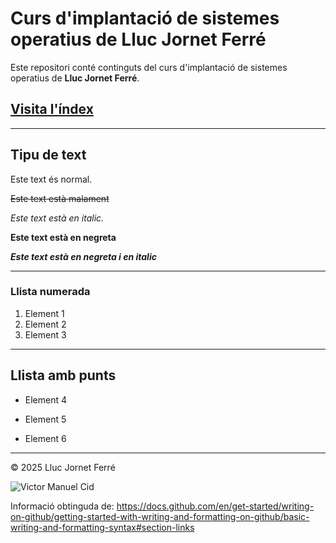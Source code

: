 # Curs d'implantació de sistemes operatius de Lluc Jornet Ferré

Este repositori conté continguts del curs d'implantació de sistemes operatius de **Lluc Jornet Ferré**.

## [Visita l'índex](index.md)

---

## Tipu de text

Este text és normal.

~~Este text està malament~~

_Este text està en italic._

**Este text està en negreta**

***Este text està en negreta i en italic***

---

### Llista numerada

1. Element 1
2. Element 2
3. Element 3

---

## Llista amb punts

- Element 4
* Element 5
+ Element 6

---

© 2025 Lluc Jornet Ferré

![Victor Manuel Cid](https://github.com/user-attachments/assets/a42a0505-22c2-4777-b283-4e95eaa560ed)

Informació obtinguda de: https://docs.github.com/en/get-started/writing-on-github/getting-started-with-writing-and-formatting-on-github/basic-writing-and-formatting-syntax#section-links
